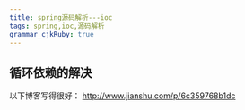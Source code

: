 ```yaml
---
title: spring源码解析---ioc
tags: spring,ioc,源码解析
grammar_cjkRuby: true
---
```



## 循环依赖的解决

以下博客写得很好：
http://www.jianshu.com/p/6c359768b1dc